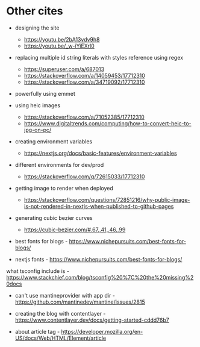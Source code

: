 # Other cites

- designing the site

  - https://youtu.be/2bA13vdv9h8
  - https://youtu.be/_w-iYiEXrl0

- replacing multiple id string literals with styles reference using regex

  - https://superuser.com/a/687013
  - https://stackoverflow.com/a/14059453/17712310
  - https://stackoverflow.com/a/34719092/17712310

- powerfully using emmet

- using heic images

  - https://stackoverflow.com/a/71052385/17712310
  - https://www.digitaltrends.com/computing/how-to-convert-heic-to-jpg-on-pc/

- creating environment variables

  - https://nextjs.org/docs/basic-features/environment-variables

- different environments for dev/prod

  - https://stackoverflow.com/q/72615033/17712310

- getting image to render when deployed

  - https://stackoverflow.com/questions/72851216/why-public-image-is-not-rendered-in-nextjs-when-published-to-github-pages

- generating cubic bezier curves

  - https://cubic-bezier.com/#.67,.41,.46,.99

- best fonts for blogs - https://www.nichepursuits.com/best-fonts-for-blogs/
- nextjs fonts - https://www.nichepursuits.com/best-fonts-for-blogs/

what tsconfig include is - https://www.stackchief.com/blog/tsconfig%20%7C%20the%20missing%20docs

- can't use mantineprovider with app dir - https://github.com/mantinedev/mantine/issues/2815

- creating the blog with contentlayer - https://www.contentlayer.dev/docs/getting-started-cddd76b7

- about article tag - https://developer.mozilla.org/en-US/docs/Web/HTML/Element/article

